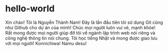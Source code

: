 # hello-world
Xin chào! Tôi là Nguyễn Thành Nam!
Đây là lần đầu tiên tôi sử dụng Git cũng như Github cho dự án của mình!
Chúc mọi người luôn vui vẻ, mạnh khỏe!
Rất mong được mọi người giúp đỡ tôi về ngành lập trình web nói riêng và công nghệ thông tin nói chung.
Tôi học tiếng Nhật và mong được giao lưu với mọi người! Konnichiwa! Namu desu!
